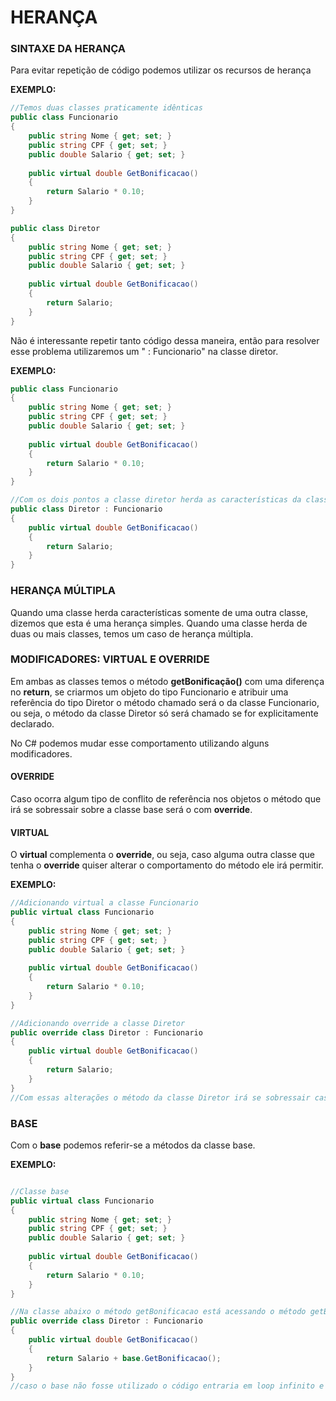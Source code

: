 # HERANÇA

### SINTAXE DA HERANÇA

Para evitar repetição de código podemos utilizar os recursos de herança

**EXEMPLO:**
```csharp
//Temos duas classes praticamente idênticas
public class Funcionario
{
    public string Nome { get; set; }
    public string CPF { get; set; }
    public double Salario { get; set; }
      
    public virtual double GetBonificacao()
    {
        return Salario * 0.10;
    }
}

public class Diretor
{
    public string Nome { get; set; }
    public string CPF { get; set; }
    public double Salario { get; set; }
      
    public virtual double GetBonificacao()
    {
        return Salario;
    }
}
```
Não é interessante repetir tanto código dessa maneira, então para resolver esse problema utilizaremos um " : Funcionario"  na classe diretor.

**EXEMPLO:**  
```csharp
public class Funcionario
{
    public string Nome { get; set; }
    public string CPF { get; set; }
    public double Salario { get; set; }
      
    public virtual double GetBonificacao()
    {
        return Salario * 0.10;
    }
}

//Com os dois pontos a classe diretor herda as características da classe Funcionario e os atributos repetidos não são mais necessários
public class Diretor : Funcionario
{      
    public virtual double GetBonificacao()
    {
        return Salario;
    }
}
```
### HERANÇA MÚLTIPLA

Quando uma classe herda características somente de uma outra classe, dizemos que esta é uma herança simples. Quando uma classe herda de duas ou mais classes, temos um caso de herança múltipla.

### MODIFICADORES: VIRTUAL E OVERRIDE

Em ambas as classes temos o método **getBonificação()** com uma diferença no **return**, se criarmos um objeto do tipo Funcionario e atribuir uma referência do tipo Diretor o método chamado será o da classe Funcionario, ou seja, o método da classe Diretor só será chamado se for explicitamente declarado.

No C# podemos mudar esse comportamento utilizando alguns modificadores.

#### OVERRIDE

Caso ocorra algum tipo de conflito de referência nos objetos o método que irá se sobressair sobre a classe base será o com **override**.

#### VIRTUAL

O **virtual** complementa o **override**, ou seja, caso alguma outra classe que tenha o **override** quiser alterar o comportamento do método ele irá permitir.

**EXEMPLO:**  
```csharp
//Adicionando virtual a classe Funcionario
public virtual class Funcionario
{
    public string Nome { get; set; }
    public string CPF { get; set; }
    public double Salario { get; set; }
      
    public virtual double GetBonificacao()
    {
        return Salario * 0.10;
    }
}

//Adicionando override a classe Diretor
public override class Diretor : Funcionario
{      
    public virtual double GetBonificacao()
    {
        return Salario;
    }
}
//Com essas alterações o método da classe Diretor irá se sobressair caso necessário 
```

### BASE

Com o **base** podemos referir-se a métodos da classe base.

**EXEMPLO:**  
```csharp

//Classe base
public virtual class Funcionario
{
    public string Nome { get; set; }
    public string CPF { get; set; }
    public double Salario { get; set; }
      
    public virtual double GetBonificacao()
    {
        return Salario * 0.10;
    }
}

//Na classe abaixo o método getBonificacao está acessando o método getBonificacao da classe Funcionario
public override class Diretor : Funcionario
{    
    public virtual double GetBonificacao()
    {
        return Salario + base.GetBonificacao();
    }
}
//caso o base não fosse utilizado o código entraria em loop infinito e resultaria em um erro.
```